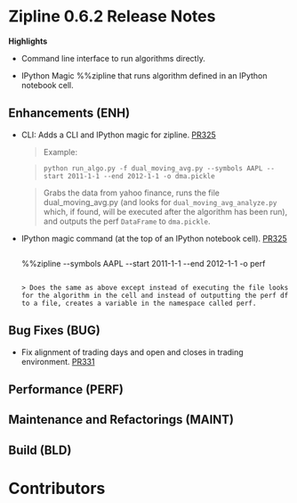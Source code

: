 # Zipline 0.6.2 Release Notes

**Highlights**

* Command line interface to run algorithms directly.

* IPython Magic %%zipline that runs algorithm defined in an IPython
  notebook cell.

## Enhancements (ENH)

* CLI: Adds a CLI and IPython magic for zipline. [PR325](https://github.com/quantopian/zipline/pull/325)

  > Example:

  > ```
  > python run_algo.py -f dual_moving_avg.py --symbols AAPL --start 2011-1-1 --end 2012-1-1 -o dma.pickle
  > ```

  > Grabs the data from yahoo finance, runs the file
  dual_moving_avg.py (and looks for `dual_moving_avg_analyze.py`
  which, if found, will be executed after the algorithm has been run),
  and outputs the perf `DataFrame` to `dma.pickle`.

* IPython magic command (at the top of an IPython notebook cell). [PR325](https://github.com/quantopian/zipline/pull/325)

   > ```
   %%zipline --symbols AAPL --start 2011-1-1 --end 2012-1-1 -o perf
   ```

   > Does the same as above except instead of executing the file looks
   for the algorithm in the cell and instead of outputting the perf df
   to a file, creates a variable in the namespace called perf.

## Bug Fixes (BUG)

* Fix alignment of trading days and open and closes in trading environment.
  [PR331](https://github.com/quantopian/zipline/pull/331)

## Performance (PERF)

## Maintenance and Refactorings (MAINT)

## Build (BLD)

# Contributors
